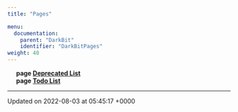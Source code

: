 ```yaml
---
title: "Pages"

menu:
  documentation:
    parent: "DarkBit"
    identifier: "DarkBitPages" 
weight: 40
---
```



&nbsp;&nbsp;&nbsp;&nbsp;&nbsp;<b>page <a href=/documentation/code/darkbit/pages/deprecated/#page-deprecated>Deprecated List<a></b><br>
&nbsp;&nbsp;&nbsp;&nbsp;&nbsp;<b>page <a href=/documentation/code/darkbit/pages/todo/#page-todo>Todo List<a></b><br>



-------------------------------

Updated on 2022-08-03 at 05:45:17 +0000
